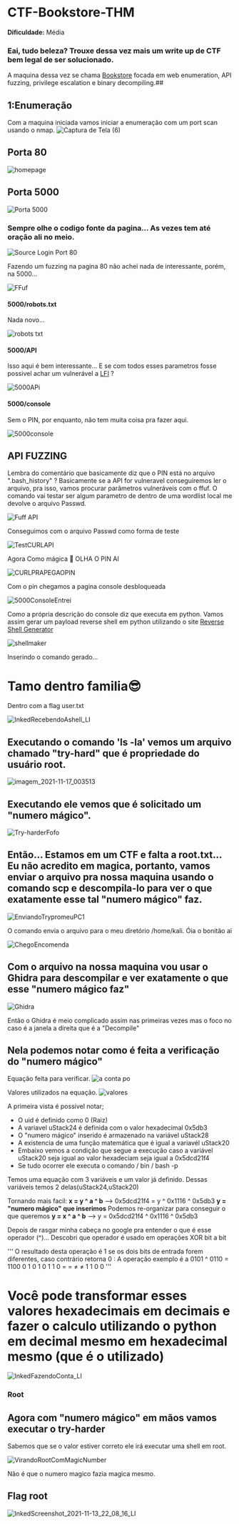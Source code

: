 # CTF-Bookstore-THM

**Dificuldade:** Média

<h3>Eai, tudo beleza? Trouxe dessa vez mais um write up de CTF bem legal de ser solucionado.</h3>

A maquina dessa vez se chama [Bookstore](https://tryhackme.com/room/bookstoreoc) focada em web enumeration, API fuzzing, privilege escalation e binary decompiling.##

## 1:Enumeração
Com a maquina iniciada vamos iniciar a enumeração com um port scan usando o nmap.
![Captura de Tela (6)](https://user-images.githubusercontent.com/32500664/142086737-a8628150-3949-4eda-88a2-4089eebb8d2b.png)

## Porta 80
![homepage](https://user-images.githubusercontent.com/32500664/142088799-8daa92be-8c12-4c65-8029-afc9af1f90d2.png)

## Porta 5000
![Porta 5000](https://user-images.githubusercontent.com/32500664/142088821-8f8bed36-be86-481c-bc4d-6318d7c3ee10.png)

<h3>Sempre olhe o codigo fonte da pagina... As vezes tem até oração ali no meio.</h3>

![Source Login Port 80](https://user-images.githubusercontent.com/32500664/142089127-98ff3126-0b99-4c69-8201-5f780576f0d1.jpg)

Fazendo um fuzzing na pagina 80 não achei nada de interessante, porém, na 5000...

![FFuf](https://user-images.githubusercontent.com/32500664/142090080-91fd42f8-e30c-4d9e-a855-80fbdee1d640.png)

<h4>5000/robots.txt</h4>
Nada novo...

![robots txt](https://user-images.githubusercontent.com/32500664/142090467-c5257776-a43e-403c-a99c-eeba0e25e9e4.png)

<h4>5000/API</h4>

Isso aqui é bem interessante... E se com todos esses parametros fosse possivel achar um vulnerável a [LFI](https://www.infosec.com.br/local-file-inclusion-remore-file-inclusion/) ?

![5000APi](https://user-images.githubusercontent.com/32500664/142090479-8a962bcb-c2ec-4aad-88a9-ffc09ab5b9a0.png)


<h4>5000/console</h4>
Sem o PIN, por enquanto, não tem muita coisa pra fazer aqui.

![5000console](https://user-images.githubusercontent.com/32500664/142090494-2c85ab2f-1049-4731-9480-bbc0c8da5a7d.png)

## API FUZZING

Lembra do comentário que basicamente diz que o PIN está no arquivo ".bash_history" ? Basicamente se a API for vulneravel conseguiremos ler o arquivo, pra isso, vamos procurar parâmetros vulneráveis com o ffuf. O comando vai testar ser algum parametro de dentro de uma wordlist local me devolve o arquivo Passwd.

![Fuff API](https://user-images.githubusercontent.com/32500664/142096250-5d25626a-7f8a-43ae-bc17-a6da7edf2612.png)

Conseguimos com o arquivo Passwd como forma de teste

![TestCURLAPI](https://user-images.githubusercontent.com/32500664/142101829-1cab5341-e574-48fe-ab2b-c4c25b560ed3.png)

Agora Como mágica 🎩 OLHA O PIN AI

![CURLPRAPEGAOPIN](https://user-images.githubusercontent.com/32500664/142102536-a50c8c56-f6e3-4f2f-a60b-6ddcb6bff1da.png)

Com o pin chegamos a pagina console desbloqueada

![5000ConsoleEntrei](https://user-images.githubusercontent.com/32500664/142102982-ae664994-3f78-4e30-9954-79a38233c2a0.png)

Como a própria descrição do console diz que executa em python. Vamos assim gerar um payload reverse shell em python utilizando o site [Reverse Shell Generator](https://www.revshells.com)

![shellmaker](https://user-images.githubusercontent.com/32500664/142106782-4fcbf543-e416-4c92-b2e3-72f8c6bcbe96.PNG)

Inserindo o comando gerado...

# Tamo dentro familia😎
Dentro com a flag user.txt

![InkedRecebendoAshell_LI](https://user-images.githubusercontent.com/32500664/142116851-b546a95f-7bb7-44c2-a705-1d863af273c6.jpg)

## Executando o comando 'ls -la' vemos um arquivo chamado "try-hard" que é propriedade do usuário root.

![imagem_2021-11-17_003513](https://user-images.githubusercontent.com/32500664/142130039-2cff99f3-e4d3-4d86-a2b9-09f3fbf4e636.png)

## Executando ele vemos que é solicitado um "numero mágico".

![Try-harderFofo](https://user-images.githubusercontent.com/32500664/142130173-dbd26b75-f53a-4a49-9eba-628c0cb3ea47.png)

## Então... Estamos em um CTF e falta a root.txt... Eu não acredito em magica, portanto, vamos enviar o arquivo pra nossa maquina usando o comando scp e descompila-lo para ver o que exatamente esse tal "numero mágico" faz.

![EnviandoTrypromeuPC1](https://user-images.githubusercontent.com/32500664/142130420-29cf0407-65c3-4be4-b7ff-7934c704868d.png)

O comando envia o arquivo para o meu diretório /home/kali. Óia o bonitão ai

![ChegoEncomenda](https://user-images.githubusercontent.com/32500664/142130515-fee6c40c-5729-4fdf-8309-7c56ad8b29fa.png)

## Com o arquivo na nossa maquina vou usar o Ghidra para descompilar e ver exatamente o que esse "numero mágico faz"

![Ghidra](https://user-images.githubusercontent.com/32500664/142130678-47f143ee-bea8-4a88-a0df-8a38adcc104d.png)

Então o Ghidra é meio complicado assim nas primeiras vezes mas o foco no caso é a janela a direita que é a "Decompile"

## Nela podemos notar como é feita a verificação do "numero mágico"

Equação feita para verificar.
![a conta po](https://user-images.githubusercontent.com/32500664/142131977-871a10f4-e075-445e-894c-32cef4e1e9f0.jpg)

Valores utilizados na equação.
![valores](https://user-images.githubusercontent.com/32500664/142131978-11588c39-d353-490e-a471-6cd0e96c5b31.jpg)

A primeira vista é possivel notar;
- O uid é definido como 0 (Raiz)
- A variavel uStack24 é definida com o valor hexadecimal 0x5db3
- O "numero mágico" inserido é armazenado na variável uStack28
- A existencia de uma função matemática que é igual a variavél uStack20
- Embaixo vemos a condição que segue a execução caso a variável uStack20 seja igual ao valor hexadeciam seja igual a 0x5dcd21f4
- Se tudo ocorrer ele executa o comando / bin / bash -p

Temos uma equação com 3 variáveis e um valor já definido. Dessas variáveis temos 2 delas(uStack24,uStack20)

Tornando mais facil: **x = y ^ a ^ b** --> 0x5dcd21f4 = y ^ 0x1116 ^ 0x5db3 **y = "numero mágico" que inserimos**
Podemos re-organizar para conseguir o que queremos **y = x ^ a ^ b** --> y = 0x5dcd21f4 ^ 0x1116 ^ 0x5db3

Depois de rasgar minha cabeça no google pra entender o que é esse operador (^)... Descobri que operador é usado em operações XOR bit a bit

'''
 O resultado desta operação é 1 se os dois bits de entrada forem diferentes, caso contrário retorna 0 : A operação exemplo é a 0101 ^ 0110 = 1100
  0 1 0 1
  0 1 1 0
  = = ≠ ≠ 
  1 1 0 0
'''

# Você pode transformar esses valores hexadecimais em decimais e fazer o calculo utilizando o python em decimal mesmo em hexadecimal mesmo (que é o utilizado)

![InkedFazendoConta_LI](https://user-images.githubusercontent.com/32500664/142138015-eadba549-f63a-4139-a74b-cf54bf939f63.jpg)


### Root

## Agora com "numero mágico" em mãos vamos executar o try-harder

Sabemos que se o valor estiver correto ele irá executar uma shell em root.

![VirandoRootComMagicNumber](https://user-images.githubusercontent.com/32500664/142138995-e3798904-f815-4934-958c-d28eb3aa71ec.png)

Não é que o numero magico fazia magica mesmo.

## Flag root

![InkedScreenshot_2021-11-13_22_08_16_LI](https://user-images.githubusercontent.com/32500664/142139285-3ddbf753-8a29-43ba-afab-20c64a5cafb3.jpg)
